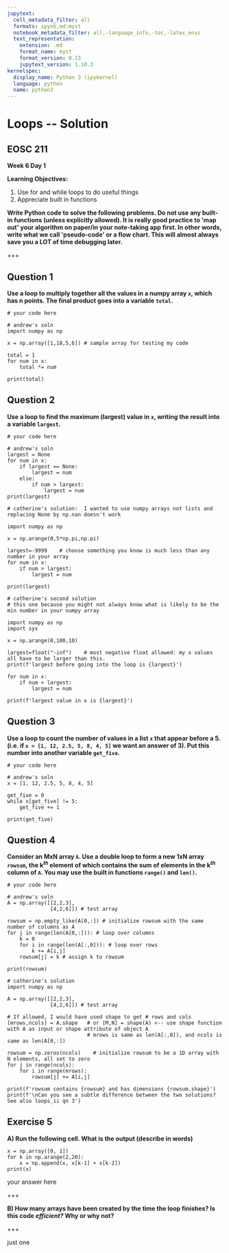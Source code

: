 ```yaml
---
jupytext:
  cell_metadata_filter: all
  formats: ipynb,md:myst
  notebook_metadata_filter: all,-language_info,-toc,-latex_envs
  text_representation:
    extension: .md
    format_name: myst
    format_version: 0.13
    jupytext_version: 1.10.3
kernelspec:
  display_name: Python 3 (ipykernel)
  language: python
  name: python3
---
```


# Loops -- Solution

## EOSC 211

**Week 6 Day 1**

**Learning Objectives:**  
1. Use for and while loops to do useful things
2. Appreciate built in functions

**Write Python code to solve the following problems.  Do not use any built-in functions (unless explicitly allowed).  It is really good practice to 'map out' your algorithm on paper/in your note-taking app first.  In other words, write what we call 'pseudo-code' or a flow chart.  This will almost always save you a LOT of time debugging later.**

+++

## Question 1

**Use a loop to multiply together all the values in a numpy array `x`, which has n points. The final product goes into a variable `total`.**

```{code-cell} ipython3
# your code here
```

```{code-cell} ipython3
# andrew's soln
import numpy as np

x = np.array([1,18,5,6]) # sample array for testing my code

total = 1
for num in x:
    total *= num
    
print(total)
```

## Question 2

**Use a loop to find the maximum (largest) value in `x`, writing the result into a variable `largest`.**

```{code-cell} ipython3
# your code here
```

```{code-cell} ipython3
# andrew's soln
largest = None
for num in x:
    if largest == None:
        largest = num
    else:
        if num > largest:
            largest = num
print(largest)
```

```{code-cell} ipython3
# catherine's solution:  I wanted to use numpy arrays not lists and replacing None by np.nan doesn't work

import numpy as np

x = np.arange(0,5*np.pi,np.pi)

largest=-9999    # choose something you know is much less than any number in your array
for num in x:
    if num > largest:
        largest = num
            
print(largest)
```

```{code-cell} ipython3
# catherine's second solution
# this one because you might not always know what is likely to be the min number in your numpy array

import numpy as np
import sys

x = np.arange(0,100,10)

largest=float("-inf")    # most negative float allowed: my x values all have to be larger than this.
print(f'largest before going into the loop is {largest}')

for num in x:
    if num > largest:
        largest = num
            
print(f'largest value in x is {largest}')
```

## Question 3

**Use a loop to count the number of values in a list `x` that appear before a 5. (i.e. if `x = [1, 12, 2.5, 5, 8, 4, 5]` we want  an answer of 3). Put this number into another variable `get_five`.**

```{code-cell} ipython3
# your code here
```

```{code-cell} ipython3
# andrew's soln
x = [1, 12, 2.5, 5, 8, 4, 5]

get_five = 0
while x[get_five] != 5:
    get_five += 1

print(get_five)
```

## Question 4

**Consider an MxN array `A`.  Use a double loop to form a new 1xN array `rowsum`, the k$^{th}$ element of which contains the sum of elements in the k$^{th}$ column of `A`. You may use the built in functions `range()` and `len()`.**

```{code-cell} ipython3
# your code here
```

```{code-cell} ipython3
# andrew's soln
A = np.array([[2,2,3],
              [4,2,6]]) # test array

rowsum = np.empty_like(A[0,:]) # initialize rowsum with the same number of columns as A
for j in range(len(A[0,:])): # loop over columns
    k = 0
    for i in range(len(A[:,0])): # loop over rows
        k += A[i,j] 
    rowsum[j] = k # assign k to rowsum
        
print(rowsum)
```

```{code-cell} ipython3
# catherine's solution
import numpy as np

A = np.array([[2,2,3],
              [4,2,6]]) # test array

# If allowed, I would have used shape to get # rows and cols
[mrows,ncols] = A.shape   # or [M,N] = shape(A) <-- use shape function with A as input or shape attribute of object A
                          # mrows is same as len(A[:,0]), and ncols is same as len(A[0,:])

rowsum = np.zeros(ncols)    # initialize rowsum to be a 1D array with N elements, all set to zero
for j in range(ncols):
    for i in range(mrows):
        rowsum[j] += A[i,j]

print(f'rowsum contains {rowsum} and has dimensions {rowsum.shape}')
print(f'\nCan you see a subtle difference between the two solutions? See also loops_ii qn 3')
```

## Exercise 5

**A) Run the following cell. What is the output (describe in words)**

```{code-cell} ipython3
x = np.array([0, 1])
for k in np.arange(2,20):
    x = np.append(x, x[k-1] + x[k-2])
print(x)
```

your answer here

+++

**B) How many arrays have been created by the time the loop finishes? Is this code *efficient?* Why or why not?**

+++

just one
